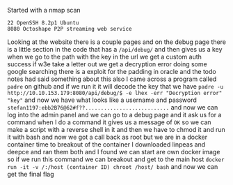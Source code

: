Started with a nmap scan
```
22 OpenSSH 8.2p1 Ubuntu
8080 Octoshape P2P streaming web service
```
Looking at the website there is a couple pages and on the debug page there is a little section in the code that has a `/api/debug/` and then gives us a key when we go to the path with the key in the url we get a custom auth success if w3e take a letter out we get a decryption error doing some google searching there is a exploit for the padding in oracle and the todo notes had said something about this also I came across a program called `padre` on github and if we run it it will decode the key that we have 
`padre -u http://10.10.153.179:8080/api/debug/$ -e lhex -err "Decryption error" "key"` 
and now we have what looks like a username and password 
`stefan1197:ebb2B76@62#f??...........................` 
and now we can log into the admin panel and we can go to a debug page and it ask us for a command when I do a command it gives us a message of `OK` so we can make a script with a reverse shell in it and then we have to chmod it and run it with bash and now we got a call back as root but we are in a docker container time to breakout of the container I downloaded linpeas and deepce and ran them both and I found we can start are own docker image so if we run this command we can breakout and get to the main host 
`docker run -it -v /:/host (container ID) chroot /host/ bash` 
and now we can get the final flag 